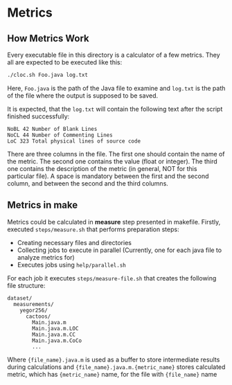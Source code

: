 # Metrics

## How Metrics Work

Every executable file in this directory is a calculator of a few
metrics. They all are expected to be executed like this:

```bash
./cloc.sh Foo.java log.txt
```

Here, `Foo.java` is the path of the Java file to examine and
`log.txt` is the path of the file where the output is supposed
to be saved.

It is expected, that the `log.txt` will contain the following
text after the script finished successfully:

```text
NoBL 42 Number of Blank Lines
NoCL 44 Number of Commenting Lines
LoC 323 Total physical lines of source code
```

There are three columns in the file. The first one should contain
the name of the metric. The second one contains the value (float or integer).
The third one contains the description of the metric (in general, NOT
for this particular file). A space is mandatory between the first and the
second column, and between the second and the third columns.

## Metrics in make

Metrics could be calculated in **measure** step presented in makefile.
Firstly, executed `steps/measure.sh` that performs preparation steps:

* Creating necessary files and directories
* Collecting jobs to execute in parallel
  (Currently, one for each java file to analyze metrics for)
* Executes jobs using `help/parallel.sh`

For each job it executes `steps/measure-file.sh`
that creates the following file structure:

```text
dataset/
  measurements/
    yegor256/
      cactoos/
        Main.java.m
        Main.java.m.LOC
        Main.java.m.CC
        Main.java.m.CoCo
        ...
```

Where `{file_name}.java.m` is used as a buffer to store intermediate results
during calculations and `{file_name}.java.m.{metric_name}` stores calculated metric, 
which has `{metric_name}` name, for the file with `{file_name}` name